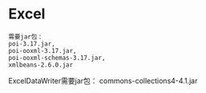 # Excel
    需要jar包：
    poi-3.17.jar,
    poi-ooxml-3.17.jar,
    poi-ooxml-schemas-3.17.jar,
    xmlbeans-2.6.0.jar
  ExcelDataWriter需要jar包：
    commons-collections4-4.1.jar
    
    
 
